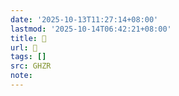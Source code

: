 ```yaml
---
date: '2025-10-13T11:27:14+08:00'
lastmod: '2025-10-14T06:42:21+08:00'
title: 󰖝
url: 󰖝
tags: []
src: GHZR
note:
---
```


